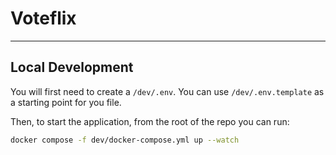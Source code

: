 # Voteflix

---

## Local Development

You will first need to create a `/dev/.env`. You can use `/dev/.env.template` as a starting point for you file.

Then, to start the application, from the root of the repo you can run:

```sh
docker compose -f dev/docker-compose.yml up --watch
```
